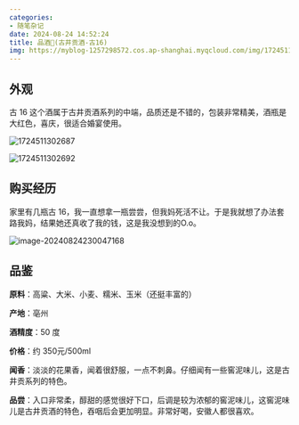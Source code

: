 ```yaml
---
categories:
- 随笔杂记
date: 2024-08-24 14:52:24
title: 品酒🍶(古井贡酒-古16) 
img: https://myblog-1257298572.cos.ap-shanghai.myqcloud.com/img/1724511302687.jpg
---
```


## 外观

古 16 这个酒属于古井贡酒系列的中端，品质还是不错的，包装非常精美，酒瓶是大红色，喜庆，很适合婚宴使用。

![1724511302687](https://myblog-1257298572.cos.ap-shanghai.myqcloud.com/img/1724511302687.jpg)

![1724511302692](https://myblog-1257298572.cos.ap-shanghai.myqcloud.com/img/1724511302692.jpg)

## 购买经历

家里有几瓶古 16，我一直想拿一瓶尝尝，但我妈死活不让。于是我就想了办法套路我妈，结果她还真收了我的钱，这是我没想到的O.o。

![image-20240824230047168](https://myblog-1257298572.cos.ap-shanghai.myqcloud.com/img/image-20240824230047168.png)

## 品鉴

**原料**：高粱、大米、小麦、糯米、玉米（还挺丰富的）

**产地**：亳州

**酒精度**：50 度

**价格**：约 350元/500ml

**闻香**：淡淡的花果香，闻着很舒服，一点不刺鼻。仔细闻有一些窖泥味儿，这是古井贡系列的特色。

**品尝**：入口非常柔，醇甜的感觉很好下口，后调是较为浓郁的窖泥味儿，这窖泥味儿是古井贡酒的特色，吞咽后会更加明显。非常好喝，安徽人都很喜欢。

